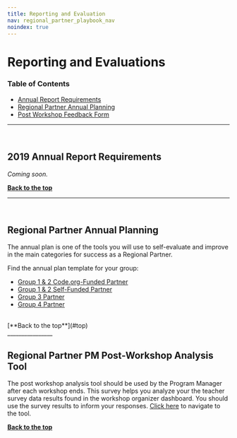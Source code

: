 ```yaml
---
title: Reporting and Evaluation
nav: regional_partner_playbook_nav
noindex: true
---
```

<a id="top"></a>

# Reporting and Evaluations


### Table of Contents

- [Annual Report Requirements](#requirements)<br/>
- [Regional Partner Annual Planning](#roadmap)<br/>
- [Post Workshop Feedback Form](#form)<br/>

________________
<a id="requirements"></a>
<br/>

## **2019 Annual Report Requirements**

*Coming soon.*


[**Back to the top**](#top)
<br/>

________________
<a id="roadmap"></a>
<br/>
## **Regional Partner Annual Planning**
The annual plan is one of the tools you will use to self-evaluate and improve in the main categories for success as a Regional Partner.

Find the annual plan template for your group:

- [Group 1 & 2 Code.org-Funded Partner](https://docs.google.com/document/d/1UqVMPFeKk4oEy5bAqKC8V1Hsj16_yFQJDbuVCgZo5tM/edit?usp=sharing)
- [Group 1 & 2 Self-Funded Partner](https://docs.google.com/document/d/1kl92-Dul0rTTTd0feRYSWNFl2B36rYDm8j5CG9oOLwQ/edit?usp=sharing)
- [Group 3 Partner](https://docs.google.com/document/d/1r0nN99qh5D3Uwz-IGYLoO33H5ee6wxPfAGVUfnvqYao/edit?usp=sharing)
- [Group 4 Partner](https://docs.google.com/document/d/1p1pPyevIqUylm01pJ35aGWMvI_NW82vxCKFgCFTBzAA/edit?usp=sharing)

<br/>
[**Back to the top**](#top)
<br/>
________________
<a id="form"></a>

## **Regional Partner PM Post-Workshop Analysis Tool**
The post workshop analysis tool should be used by the Program Manager after each workshop ends. This survey helps you analyze your the teacher survey data results found in the workshop organizer dashboard. You should use the survey results to inform your responses.
[Click here](https://docs.google.com/a/code.org/forms/d/14zbz_PuRxNpJI6HtMBmJkCWCqV9O_ZDCYbXiHAeYs7A/viewform) to navigate to the tool.


[**Back to the top**](#top)
<br/>